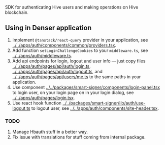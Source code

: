 SDK for authenticating Hive users and making operations on Hive
blockchain.

## Using in Denser application

1. Implement `@tanstack/react-query` provider in your application, see
   [../../apps/auth/components/common/providers.tsx](../../apps/auth/components/common/providers.tsx).
2. Add function `setLoginChallengeCookies` to your `middleware.ts`, see
   [../../apps/auth/middleware.ts](../../apps/auth/middleware.ts).
3. Add api endpoints for login, logout and user info — just copy files
   [../../apps/auth/pages/api/auth/login.ts](../../apps/auth/pages/api/auth/login.ts),
   [../../apps/auth/pages/api/auth/logout.ts](../../apps/auth/pages/api/auth/logout.ts),
   and
   [../../apps/auth/pages/api/users/me.ts](../../apps/auth/pages/api/users/me.ts)
   to the same paths in your application.
4. Use component
   [../../packages/smart-signer/components/login-panel.tsx](../../packages/smart-signer/components/login-panel.tsx)
   to login user, on your login page on in your login dialog, see
   [../../apps/auth/pages/login.tsx](../../apps/auth/pages/login.tsx).
5. Use react hook function
   [../../packages/smart-signer/lib/auth/use-logout.ts](../../packages/smart-signer/lib/auth/use-logout.ts)
   to logout user, see
   [../../apps/auth/components/site-header.tsx](../../apps/auth/components/site-header.tsx).

### TODO

1. Manage Hbauth stuff in a better way.
2. Fix issue with translations for stuff coming from internal package.
